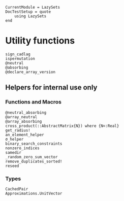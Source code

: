 ```@meta
CurrentModule = LazySets
DocTestSetup = quote
    using LazySets
end
```

# Utility functions

```@docs
sign_cadlag
ispermutation
@neutral
@absorbing
@declare_array_version
```

## Helpers for internal use only

### Functions and Macros

```@docs
@neutral_absorbing
@array_neutral
@array_absorbing
cross_product(::AbstractMatrix{N}) where {N<:Real}
get_radius!
an_element_helper
σ_helper
binary_search_constraints
nonzero_indices
samedir
_random_zero_sum_vector
remove_duplicates_sorted!
reseed
```

### Types

```@docs
CachedPair
Approximations.UnitVector
```
